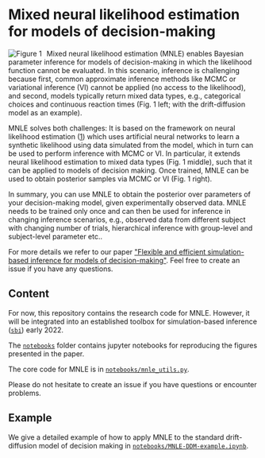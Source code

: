 # Mixed neural likelihood estimation for models of decision-making

<img src="data/figure_1_mixed.png"
     alt="Figure 1"
     style="float: left; margin-right: 10px;" />

Mixed neural likelihood estimation (MNLE) enables Bayesian parameter inference for models of decision-making in which the likelihood function cannot be evaluated. In this scenario, inference is challenging because first, common approximate inference methods like MCMC or variational inference (VI) cannot be applied (no access to the likelihood), and second, models typically return mixed data types, e.g., categorical choices and continuous reaction times (Fig. 1 left; with the drift-diffusion model as an example). 

MNLE solves both challenges: It is based on the framework on neural likelihood estimation ([1](http://proceedings.mlr.press/v89/papamakarios19a.html)) which uses artificial neural networks to learn a synthetic likelihood using data simulated from the model, which in turn can be used to perform inference with MCMC or VI. In particular, it extends neural likelihood estimation to mixed data types (Fig. 1 middle), such that it can be applied to models of decision making. Once trained, MNLE can be used to obtain posterior samples via MCMC or VI (Fig. 1 right). 

In summary, you can use MNLE to obtain the posterior over parameters of your decision-making model, given experimentally observed data. MNLE needs to be trained only once and can then be used for inference in changing inference scenarios, e.g., observed data from different subject with changing number of trials, hierarchical inference with group-level and subject-level parameter etc..

For more details we refer to our paper ["Flexible and efficient simulation-based inference for models of decision-making"](https://www.biorxiv.org/content/10.1101/2021.12.22.473472v1). Feel free to create an issue if you have any questions. 

## Content

For now, this repository contains the research code for MNLE. However, it will be integrated into an established toolbox for simulation-based inference ([`sbi`](https://github.com/mackelab/sbi)) early 2022.

The [`notebooks`](notebooks) folder contains jupyter notebooks for reproducing the figures presented in the paper.

The core code for MNLE is in [`notebooks/mnle_utils.py`](notebooks/mnle_utils.py).

Please do not hesitate to create an issue if you have questions or encounter problems.

## Example
We give a detailed example of how to apply MNLE to the standard drift-diffusion model of decision making in [`notebooks/MNLE-DDM-example.ipynb`](notebooks/MNLE-Example.ipynb).
